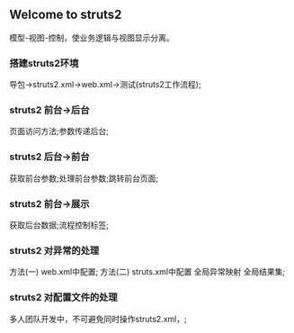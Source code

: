 ## Welcome to struts2

模型-视图-控制，使业务逻辑与视图显示分离。

### 搭建struts2环境

导包→struts2.xml→web.xml→测试(struts2工作流程);

### struts2 前台→后台

页面访问方法;参数传递后台;

### struts2 后台→前台

 获取前台参数;处理前台参数;跳转前台页面;
 
### struts2 前台→展示
 
 获取后台数据;流程控制标签;
 
### struts2 对异常的处理

 方法(一) web.xml中配置<error-page></error-page>;
 方法(二) struts.xml中配置 全局异常映射 全局结果集;

### struts2 对配置文件的处理

 多人团队开发中，不可避免同时操作struts2.xml，<include file="user.xml"></include>;
 
